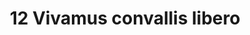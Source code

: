 ---
title: 12 Vivamus convallis libero
image: 34.jpg
thumbnail: 34.jpg
caption: 12 Sed velit lacus, laoreet at venenatis convallis in lorem tincidunt.
---